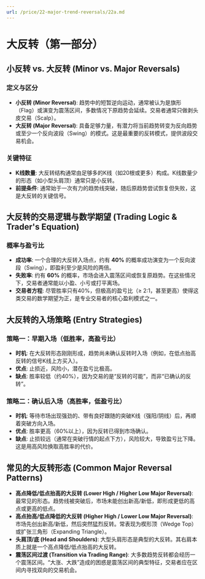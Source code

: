 ```yaml
---
url: /price/22-major-trend-reversals/22a.md
---
```

# 大反转（第一部分）

## 小反转 vs. 大反转 (Minor vs. Major Reversals)

### 定义与区分

* **小反转 (Minor Reversal)**: 趋势中的短暂逆向运动，通常被认为是旗形（Flag）或演变为震荡区间，多数情况下原趋势会延续。交易者通常只做剥头皮交易（Scalp）。
* **大反转 (Major Reversal)**: 具备足够力量，有潜力将当前趋势转变为反向趋势或至少一个反向波段（Swing）的模式。这是最重要的反转模式，提供波段交易机会。

### 关键特征

* **K线数量**: 大反转结构通常由足够多的K线（如20根或更多）构成。K线数量少的形态（如小型头肩顶）通常只是小反转。
* **前提条件**: 通常始于一次有力的趋势线突破，随后原趋势尝试恢复但失败，这是大反转的关键信号。

## 大反转的交易逻辑与数学期望 (Trading Logic & Trader's Equation)

### 概率与盈亏比

* **成功率**: 一个合理的大反转入场点，约有 **40%** 的概率成功演变为一个反向波段（Swing），即盈利至少是风险的两倍。
* **失败率**: 约有 **60%** 的概率，市场会进入震荡区间或恢复原趋势。在这些情况下，交易者通常能以小盈、小亏或打平离场。
* **交易者方程**: 尽管胜率只有40%，但极高的盈亏比（≥ 2:1，甚至更高）使得这类交易的数学期望为正，是专业交易者的核心盈利模式之一。

## 大反转的入场策略 (Entry Strategies)

### 策略一：早期入场（低胜率，高盈亏比）

* **时机**: 在大反转形态刚刚形成，趋势尚未确认反转时入场（例如，在低点抬高反转的信号K线上方买入）。
* **优点**: 止损近，风险小，潜在盈亏比极高。
* **缺点**: 胜率较低（约40%），因为交易的是“反转的可能”，而非“已确认的反转”。

### 策略二：确认后入场（高胜率，低盈亏比）

* **时机**: 等待市场出现强劲的、带有良好跟随的突破K线（强阳/阴线）后，再顺着突破方向入场。
* **优点**: 胜率更高（60%以上），因为反转已得到市场确认。
* **缺点**: 止损较远（通常在突破行情的起点下方），风险较大，导致盈亏比下降。这是用高风险换取高胜率的代价。

## 常见的大反转形态 (Common Major Reversal Patterns)

* **高点降低/低点抬高的大反转 (Lower High / Higher Low Major Reversal)**: 最常见的形态。趋势线被突破后，市场未能创出新高/新低，即形成更低的高点或更高的低点。
* **高点抬高/低点降低的大反转 (Higher High / Lower Low Major Reversal)**: 市场先创出新高/新低，然后突然猛烈反转。常表现为楔形顶（Wedge Top）或扩张三角形（Expanding Triangle）。
* **头肩顶/底 (Head and Shoulders)**: 大型头肩形态是典型的大反转。其右肩本质上就是一个高点降低/低点抬高的大反转。
* **震荡区间过渡 (Transition via Trading Range)**: 大多数趋势反转都会经历一个震荡区间。“大涨、大跌”造成的困惑是震荡区间的典型特征，交易者应在区间内寻找双向的交易机会。

